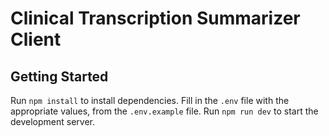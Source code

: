 # Clinical Transcription Summarizer Client

## Getting Started
Run `npm install` to install dependencies.
Fill in the `.env` file with the appropriate values, from the `.env.example` file.
Run `npm run dev` to start the development server.
